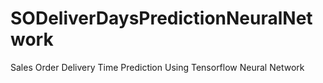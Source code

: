 # SODeliverDaysPredictionNeuralNetwork
Sales Order Delivery Time Prediction Using Tensorflow Neural Network
